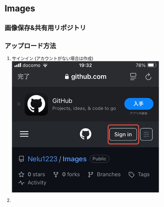 # Images  
画像保存&共有用リポジトリ
---
## アップロード方法  
1. サインイン (アカウントがない場合は作成)
![HowtoUpload](先輩の不確定性恋愛論/Sample/HowtoUpload/IMG_8141.jpeg)

3. 

